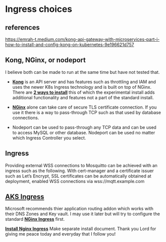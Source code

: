 # Ingress choices

## references

<https://emrah-t.medium.com/kong-api-gateway-with-microservices-part-i-how-to-install-and-config-kong-on-kubernetes-9e196621d757>

## Kong, NGinx, or nodeport

I believe both can be made to run at the same time but have not tested that.

- **[Kong](./metalb-kong-install.md)** is an API server and has features such as throttling and IAM and uses the newer K8s Ingress technology and is built on top of NGinx. There are **[2 ways to install](./kong/)** this of which the experimental install adds additional functionality and features not a part of the standard install.

- **[NGinx](./metalb-ingress-install.md)** alone can take care of secure TLS certificate connection.  If you use it there is a way to pass-through TCP such as that used by database connections.

- Nodeport can be used to pass-through any TCP data and can be used to access MySQL or other database. Nodeport can be used no matter which Ingress Controller you select.

## Ingress

Providing external WSS connections to Mosquitto can be achieved with an ingress such as the following. With cert-manager and a certificate issuer such as Let’s Encrypt, SSL certificates can be automatically obtained at deployment, enabled WSS connections via wss://mqtt.example.com

## **[AKS Ingress](../research/a_l/azure/aks/ingress_controllers.md)**

Microsoft recommends thier application routing addon which works with their DNS Zones and Key vault.  I may use it later but will try to configure the standard **[NGinx Ingress](https://kubernetes.github.io/ingress-nginx/)** first.

**[Install Nginx Ingress](https://kubernetes.github.io/ingress-nginx/deploy/#azure)**
Make separate install document.  Thank you Lord for giving me peace today and everyday that I follow you!
